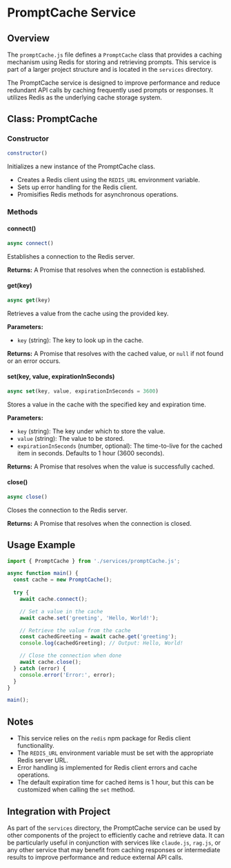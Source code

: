 # PromptCache Service

## Overview

The `promptCache.js` file defines a `PromptCache` class that provides a caching mechanism using Redis for storing and retrieving prompts. This service is part of a larger project structure and is located in the `services` directory.

The PromptCache service is designed to improve performance and reduce redundant API calls by caching frequently used prompts or responses. It utilizes Redis as the underlying cache storage system.

## Class: PromptCache

### Constructor

```javascript
constructor()
```

Initializes a new instance of the PromptCache class.

- Creates a Redis client using the `REDIS_URL` environment variable.
- Sets up error handling for the Redis client.
- Promisifies Redis methods for asynchronous operations.

### Methods

#### connect()

```javascript
async connect()
```

Establishes a connection to the Redis server.

**Returns:** A Promise that resolves when the connection is established.

#### get(key)

```javascript
async get(key)
```

Retrieves a value from the cache using the provided key.

**Parameters:**
- `key` (string): The key to look up in the cache.

**Returns:** A Promise that resolves with the cached value, or `null` if not found or an error occurs.

#### set(key, value, expirationInSeconds)

```javascript
async set(key, value, expirationInSeconds = 3600)
```

Stores a value in the cache with the specified key and expiration time.

**Parameters:**
- `key` (string): The key under which to store the value.
- `value` (string): The value to be stored.
- `expirationInSeconds` (number, optional): The time-to-live for the cached item in seconds. Defaults to 1 hour (3600 seconds).

**Returns:** A Promise that resolves when the value is successfully cached.

#### close()

```javascript
async close()
```

Closes the connection to the Redis server.

**Returns:** A Promise that resolves when the connection is closed.

## Usage Example

```javascript
import { PromptCache } from './services/promptCache.js';

async function main() {
  const cache = new PromptCache();
  
  try {
    await cache.connect();

    // Set a value in the cache
    await cache.set('greeting', 'Hello, World!');

    // Retrieve the value from the cache
    const cachedGreeting = await cache.get('greeting');
    console.log(cachedGreeting); // Output: Hello, World!

    // Close the connection when done
    await cache.close();
  } catch (error) {
    console.error('Error:', error);
  }
}

main();
```

## Notes

- This service relies on the `redis` npm package for Redis client functionality.
- The `REDIS_URL` environment variable must be set with the appropriate Redis server URL.
- Error handling is implemented for Redis client errors and cache operations.
- The default expiration time for cached items is 1 hour, but this can be customized when calling the `set` method.

## Integration with Project

As part of the `services` directory, the PromptCache service can be used by other components of the project to efficiently cache and retrieve data. It can be particularly useful in conjunction with services like `claude.js`, `rag.js`, or any other service that may benefit from caching responses or intermediate results to improve performance and reduce external API calls.